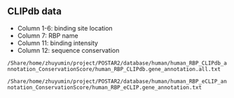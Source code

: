 ## CLIPdb data
* Column 1-6: binding site location
* Column 7: RBP name
* Column 11: binding intensity
* Column 12: sequence conservation

`/Share/home/zhuyumin/project/POSTAR2/database/human/human_RBP_CLIPdb_annotation_ConservationScore/human_RBP_CLIPdb.gene_annotation.all.txt`

`/Share/home/zhuyumin/project/POSTAR2/database/human/human_RBP_eCLIP_annotation_ConservationScore/human_RBP_eCLIP.gene_annotation.txt`